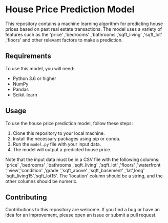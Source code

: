 <!DOCTYPE html>
<html>
<body>
	<h1>House Price Prediction Model</h1>
<p>This repository contains a machine learning algorithm for predicting house prices based on past real estate transactions. The model uses a variety of features such as the 'price'	,'bedrooms'	,'bathrooms	,'sqft_living'	,'sqft_lot'	,'floors'	and other relevant factors to make a prediction.</p>

<h2>Requirements</h2>

<p>To use this model, you will need:</p>

<ul>
	<li>Python 3.6 or higher</li>
	<li>NumPy</li>
	<li>Pandas</li>
	<li>Scikit-learn</li>
</ul>

<h2>Usage</h2>

<p>To use the house price prediction model, follow these steps:</p>

<ol>
	<li>Clone this repository to your local machine.</li>
	<li>Install the necessary packages using pip or conda.</li>
	<li>Run the <code>model.py</code> file with your input data.</li>
	<li>The model will output a predicted house price.</li>
</ol>

<p>Note that the input data must be in a CSV file with the following columns: 'price'	,'bedrooms'	,'bathrooms	,'sqft_living'	,'sqft_lot'	,'floors'	,'waterfront	','view','condition'	,'grade	','sqft_above'	,'sqft_basement'	,'lat',long'	'sqft_living15','sqft_lot15'. The 'location' column should be a string, and the other columns should be numeric.</p>

<h2>Contributing</h2>

<p>Contributions to this repository are welcome. If you find a bug or have an idea for an improvement, please open an issue or submit a pull request.</p>

</body>
</html>



